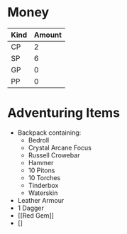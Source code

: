 
# Money

| Kind | Amount |
| ---- | ------ |
| CP   | 2      |
| SP   | 6      |
| GP   | 0      |
| PP   | 0      |

# Adventuring Items
- Backpack containing:
	- Bedroll
	- Crystal Arcane Focus
	- Russell Crowebar
	- Hammer
	- 10 Pitons
	- 10 Torches
	- Tinderbox
	- Waterskin
- Leather Armour
- 1 Dagger
- [[Red Gem]]
- []